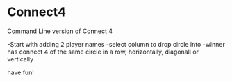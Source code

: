 Connect4
========

Command Line version of Connect 4

-Start with adding 2 player names
-select column to drop circle into
-winner has connect 4 of the same circle in a row, 
horizontally, diagonall or vertically

have fun!
